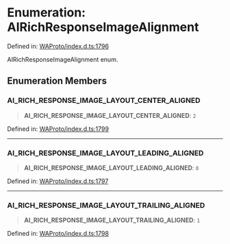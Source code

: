 # Enumeration: AIRichResponseImageAlignment

Defined in: [WAProto/index.d.ts:1796](https://github.com/Fokusdotid/Baileys/blob/58a03b5a49cf326e1050515994499cb0bb76662f/WAProto/index.d.ts#L1796)

AIRichResponseImageAlignment enum.

## Enumeration Members

### AI\_RICH\_RESPONSE\_IMAGE\_LAYOUT\_CENTER\_ALIGNED

> **AI\_RICH\_RESPONSE\_IMAGE\_LAYOUT\_CENTER\_ALIGNED**: `2`

Defined in: [WAProto/index.d.ts:1799](https://github.com/Fokusdotid/Baileys/blob/58a03b5a49cf326e1050515994499cb0bb76662f/WAProto/index.d.ts#L1799)

***

### AI\_RICH\_RESPONSE\_IMAGE\_LAYOUT\_LEADING\_ALIGNED

> **AI\_RICH\_RESPONSE\_IMAGE\_LAYOUT\_LEADING\_ALIGNED**: `0`

Defined in: [WAProto/index.d.ts:1797](https://github.com/Fokusdotid/Baileys/blob/58a03b5a49cf326e1050515994499cb0bb76662f/WAProto/index.d.ts#L1797)

***

### AI\_RICH\_RESPONSE\_IMAGE\_LAYOUT\_TRAILING\_ALIGNED

> **AI\_RICH\_RESPONSE\_IMAGE\_LAYOUT\_TRAILING\_ALIGNED**: `1`

Defined in: [WAProto/index.d.ts:1798](https://github.com/Fokusdotid/Baileys/blob/58a03b5a49cf326e1050515994499cb0bb76662f/WAProto/index.d.ts#L1798)

